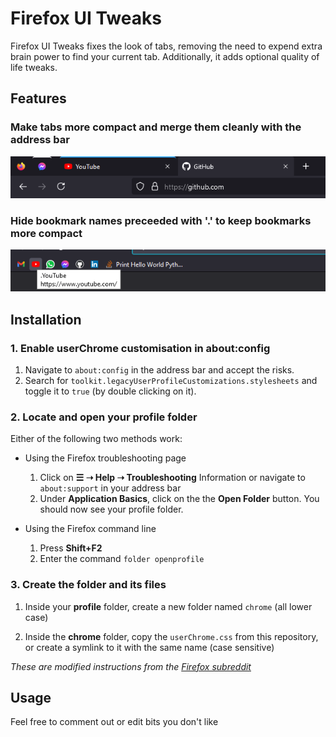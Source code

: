 # Firefox UI Tweaks

Firefox UI Tweaks fixes the look of tabs, removing the need to expend extra brain power to find your current tab. Additionally, it adds optional quality of life tweaks.

## Features

### Make tabs more compact and merge them cleanly with the address bar

![tabs preview](preview/tabs.png)

### Hide bookmark names preceeded with '.' to keep bookmarks more compact

![tabs preview](preview/bookmarks.png)

## Installation

### 1. Enable userChrome customisation in about:config

1. Navigate to `about:config` in the address bar and accept the risks.
2. Search for `toolkit.legacyUserProfileCustomizations.stylesheets` and toggle it to `true` (by double clicking on it).

### 2. Locate and open your profile folder

Either of the following two methods work:

- Using the Firefox troubleshooting page
  1. Click on **☰ ➝ Help ➝ Troubleshooting** Information or navigate to `about:support` in your address bar
  2. Under **Application Basics**, click on the the **Open Folder** button. You should now see your profile folder.

- Using the Firefox command line
  1. Press **Shift+F2**
  2. Enter the command ``folder openprofile``

### 3. Create the folder and its files

1. Inside your **profile** folder, create a new folder named `chrome` (all lower case)

2. Inside the **chrome** folder, copy the `userChrome.css` from this repository, or create a symlink to it with the same name (case sensitive)

*These are modified instructions from the [Firefox subreddit](https://www.reddit.com/r/firefox/wiki/userchrome)*

## Usage

Feel free to comment out or edit bits you don't like
